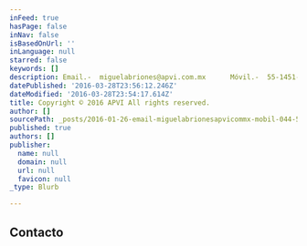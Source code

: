 ```yaml
---
inFeed: true
hasPage: false
inNav: false
isBasedOnUrl: ''
inLanguage: null
starred: false
keywords: []
description: Email.-  miguelabriones@apvi.com.mx      Móvil.-  55-1451-4256  cd. de México     carlosbriones@apvi.com.mx    Móvil.- 442-179-9711
datePublished: '2016-03-28T23:56:12.246Z'
dateModified: '2016-03-28T23:54:17.614Z'
title: Copyright © 2016 APVI All rights reserved.
author: []
sourcePath: _posts/2016-01-26-email-miguelabrionesapvicommx-mobil-044-55-145.md
published: true
authors: []
publisher:
  name: null
  domain: null
  url: null
  favicon: null
_type: Blurb

---
```

## Contacto